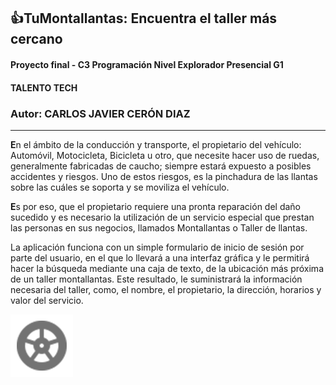 ## :thumbsup:TuMontallantas: Encuentra el taller más cercano 
#### Proyecto final - C3 Programación Nivel Explorador Presencial G1
#### TALENTO TECH
### Autor: CARLOS JAVIER CERÓN DIAZ
------------
<p>
  
**E**n el ámbito de la conducción y transporte, el propietario del vehículo: Automóvil, Motocicleta, Bicicleta u otro, que necesite hacer uso de ruedas, generalmente fabricadas de caucho; siempre estará expuesto a posibles accidentes y riesgos. Uno de estos riesgos, es la pinchadura de las llantas sobre las cuáles se soporta y se moviliza el vehículo.

**E**s por eso, que el propietario requiere una pronta reparación del daño sucedido y es necesario la utilización de un servicio especial que prestan las personas en sus negocios, llamados Montallantas o Taller de llantas.

La aplicación funciona con un simple formulario de inicio de sesión por parte del usuario, en el que lo llevará a una interfaz gráfica y le permitirá hacer la búsqueda mediante una caja de texto, de la ubicación más próxima de un taller montallantas. Este resultado, le suministrará la información necesaria del taller, como, el nombre, el propietario, la dirección, horarios y valor del servicio.
</p>

![](images/wheel.png)

